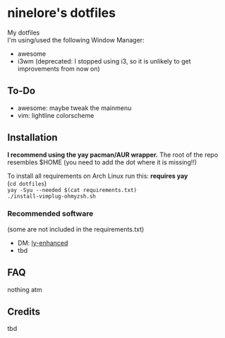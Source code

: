 # ninelore's dotfiles
My dotfiles    
I'm using/used the following Window Manager:
* awesome
* i3wm (deprecated: I stopped using i3, so it is unlikely to get improvements from now on)

## To-Do

- awesome: maybe tweak the mainmenu
- vim: lightline colorscheme

## Installation
**I recommend using the yay pacman/AUR wrapper.**
The root of the repo resembles $HOME (you need to add the dot where it is missing!!)   

To install all requirements on Arch Linux run this: **requires yay**   
(`cd dotfiles`)   
`yay -Syu --needed $(cat requirements.txt)`   
`./install-vimplug-ohmyzsh.sh`   

### Recommended software
(some are not included in the requirements.txt)

- DM: [ly-enhanced](https://github.com/ninelore/ly-enhanced)
- tbd

## FAQ
nothing atm

## Credits
tbd
